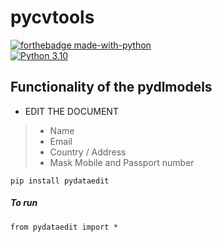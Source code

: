 # pycvtools

[![forthebadge made-with-python](http://ForTheBadge.com/images/badges/made-with-python.svg)](https://www.python.org/)                 
[![Python 3.10](https://img.shields.io/badge/python-3.10-blue.svg)](https://www.python.org/downloads/)   

## Functionality of the pydlmodels

- EDIT THE DOCUMENT
> - Name 
> - Email
> - Country / Address
> - Mask Mobile and Passport number


```
pip install pydataedit
```
##### To run
```
from pydataedit import *
```


